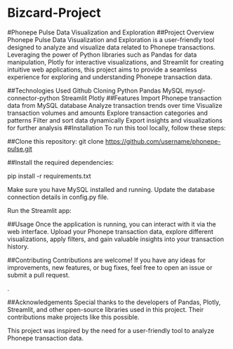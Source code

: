 # Bizcard-Project

#Phonepe Pulse Data Visualization and Exploration
##Project Overview
Phonepe Pulse Data Visualization and Exploration is a user-friendly tool designed to analyze and visualize data related to Phonepe transactions. Leveraging the power of Python libraries such as Pandas for data manipulation, Plotly for interactive visualizations, and Streamlit for creating intuitive web applications, this project aims to provide a seamless experience for exploring and understanding Phonepe transaction data.

##Technologies Used
Github Cloning
Python
Pandas
MySQL
mysql-connector-python
Streamlit
Plotly
##Features
Import Phonepe transaction data from MySQL database
Analyze transaction trends over time
Visualize transaction volumes and amounts
Explore transaction categories and patterns
Filter and sort data dynamically
Export insights and visualizations for further analysis
##Installation
To run this tool locally, follow these steps:

##Clone this repository:
git clone https://github.com/username/phonepe-pulse.git

##Install the required dependencies:

pip install -r requirements.txt

Make sure you have MySQL installed and running. Update the database connection details in config.py file.

Run the Streamlit app:


##Usage
Once the application is running, you can interact with it via the web interface. Upload your Phonepe transaction data, explore different visualizations, apply filters, and gain valuable insights into your transaction history.

##Contributing
Contributions are welcome! If you have any ideas for improvements, new features, or bug fixes, feel free to open an issue or submit a pull request.

.

##Acknowledgements
Special thanks to the developers of Pandas, Plotly, Streamlit, and other open-source libraries used in this project. Their contributions make projects like this possible.

This project was inspired by the need for a user-friendly tool to analyze Phonepe transaction data.






